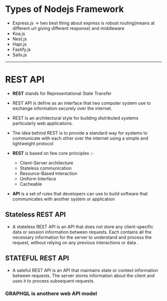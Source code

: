 # Types of Nodejs Framework
- Express.js -> two best thing about express is robust routing(means at different url giving different response) and middleware
- Koa.js
- Nest.js
- Hapi.js
- Fastify.js
- Sails.js

---
# REST API

- **REST** stands for Representational State Transfer
- REST API is define as an interface that two computer system use to exchange information securely over the internet.
- REST is an architectural style for building distributed systems particularly web applications.
- The idea behind REST is to provide a standard way for systems to communicate with each other over the internet using a simple and lightweight protocol

- **REST** is based on few core principles :-

   - Client-Server architecture
   - Stateless communication
   - Resource-Based Interaction
   - Uniform Interface
   - Cacheable

- **API** is a set of rules that developers can use to build software that communicates with another system or application

## Stateless REST API

- A stateless REST API is an API that does not store any client-specific data or session information between requests. Each contains all the necessary information for the server to understand and process the request, without relying on any previous interactions or data .

## STATEFUL REST API

- A sateful REST API is an API that maintains state or context information between requests. The server stores information about the client and uses it to process subsequent requests.

### GRAPHQL is anothere web API model